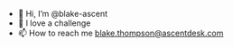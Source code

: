 - 👋 Hi, I’m @blake-ascent
- 🧠 I love a challenge
- 📫 How to reach me blake.thompson@ascentdesk.com

<!---
blake-ascent/blake-ascent is a ✨ special ✨ repository because its `README.md` (this file) appears on your GitHub profile.
You can click the Preview link to take a look at your changes.
--->

